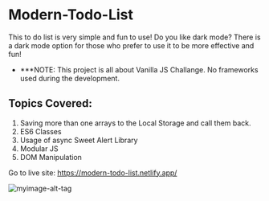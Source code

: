 
# Modern-Todo-List
This to do list is very simple and fun to use! Do you like dark mode? There is a dark mode option for those who prefer to use it to be more effective and fun!

* ***NOTE: This project is all about Vanilla JS Challange. No frameworks used during the development.

## Topics Covered:
1. Saving more than one arrays to the Local Storage and call them back.
2. ES6 Classes
3. Usage of async Sweet Alert Library
4. Modular JS
5. DOM Manipulation

Go to live site: https://modern-todo-list.netlify.app/

![myimage-alt-tag](https://www.upwork.com/att/download/portfolio/persons/uid/1275576759788146688/profile/projects/files/f0030171-ef3c-4010-92bd-87c9338dbda0)
